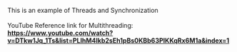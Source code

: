 This is an example of Threads and Synchronization <br><br>
YouTube Reference link for Multithreading: **https://www.youtube.com/watch?v=DTkw1Jq_1Ts&list=PLlhM4lkb2sEh1pBs0KBb63PlKKqRx6M1a&index=1**
